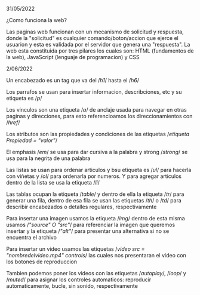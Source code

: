 31/05/2022

¿Como funciona la web?

Las paginas web funcionan con un mecanismo de solicitud y respuesta, donde la "solicitud" es cualquier comando/boton/accion que ejerce el usuarion y esta es validada por el servidor que genera una "respuesta". La web esta constituida por tres pilares los cuales son: HTML (fundamentos de la web), JavaScript (lenguaje de programacion) y CSS 

2/06/2022

Un encabezado es un tag que va del /*h1*/ hasta el /*h6*/

Los parrafos se usan para insertar informacion, describciones, etc y su etiqueta es /*p*/

Los vinculos son una etiqueta /*a*/ de anclaje usada para navegar en otras paginas y direcciones, para esto referencioamos los direccionamientos con /*href*/

Los atributos son las propiedades y condiciones de las etiquetas /*etiqueta Propiedad = "valor"*/ 

El emphasis /*em*/ se usa para dar cursiva a la palabra y strong /*strong*/ se usa para la negrita de una palabra 

Las listas se usan para ordenar articulos y bsu etiqueta es /*ul*/ para hacerla con viñetas y /*ol*/ para ordenarla por numeros. Y para agregar articulos dentro de la lista se usa la etiqueta /*li*/

Las tablas ocupan la etiqueta /*table*/ y dentro de ella la etiqueta /*tr*/ para generar una fila, dentro de esa fila se usan las etiquetas /*th*/ o /*td*/ para describir encabezados o detalles regulares, respectivamente

Para insertar una imagen usamos la etiqueta /*img*/ dentro de esta misma usamos /*"source" O "src"*/ para referenciar la imagen que queremos insertar y la etiqueta /*"alt"*/ para presentar una alternativa si no se encuentra el archivo 

Para insertar un video usamos las etiquetas /*video src = "nombredelvideo.mp4" controls*/ las cuales nos presentaran el video con los botones de reproduccion 

Tambien podemos poner los videos con las etiquetas /*autoplay*/, /*loop*/ y /*muted*/ para asignar los controles automaticos: reproducir automaticamente, bucle, sin sonido, respectivamente 